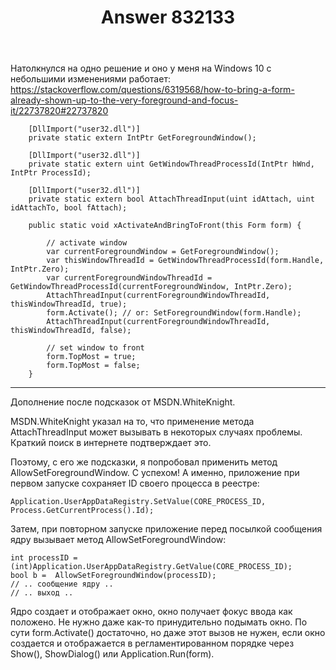 ﻿---
title: "Answer 832133"
se.owner.user_id: 193306
se.owner.display_name: "Sergej Loos"
se.owner.link: "https://ru.stackoverflow.com/users/193306/sergej-loos"
se.answer_id: 832133
se.question_id: 831776
se.post_type: answer
se.score: 1
se.is_accepted: True
---
<p>Натолкнулся на одно решение и оно у меня на Windows 10 с небольшими изменениями работает:
<a href="https://stackoverflow.com/questions/6319568/how-to-bring-a-form-already-shown-up-to-the-very-foreground-and-focus-it/22737820#22737820">https://stackoverflow.com/questions/6319568/how-to-bring-a-form-already-shown-up-to-the-very-foreground-and-focus-it/22737820#22737820</a></p>

<pre><code>    [DllImport("user32.dll")]
    private static extern IntPtr GetForegroundWindow();

    [DllImport("user32.dll")]
    private static extern uint GetWindowThreadProcessId(IntPtr hWnd, IntPtr ProcessId);

    [DllImport("user32.dll")]
    private static extern bool AttachThreadInput(uint idAttach, uint idAttachTo, bool fAttach);

    public static void xActivateAndBringToFront(this Form form) {

        // activate window
        var currentForegroundWindow = GetForegroundWindow();
        var thisWindowThreadId = GetWindowThreadProcessId(form.Handle, IntPtr.Zero);
        var currentForegroundWindowThreadId = GetWindowThreadProcessId(currentForegroundWindow, IntPtr.Zero);
        AttachThreadInput(currentForegroundWindowThreadId, thisWindowThreadId, true);
        form.Activate(); // or: SetForegroundWindow(form.Handle); 
        AttachThreadInput(currentForegroundWindowThreadId, thisWindowThreadId, false);

        // set window to front
        form.TopMost = true;
        form.TopMost = false;
    }
</code></pre>

<hr>

<p>Дополнение после подсказок от MSDN.WhiteKnight.</p>

<p>MSDN.WhiteKnight указал на то, что применение метода AttachThreadInput может вызывать в некоторых случаях проблемы. Краткий поиск в интернете подтверждает это. </p>

<p>Поэтому, с его же подсказки, я попробовал применить метод AllowSetForegroundWindow. С успехом! А именно, приложение при первом запуске сохраняет ID своего процесса в реестре:</p>

<pre><code>Application.UserAppDataRegistry.SetValue(CORE_PROCESS_ID, Process.GetCurrentProcess().Id);
</code></pre>

<p>Затем, при повторном запуске приложение перед посылкой сообщения ядру вызывает метод AllowSetForegroundWindow:</p>

<pre><code>int processID = (int)Application.UserAppDataRegistry.GetValue(CORE_PROCESS_ID);
bool b =  AllowSetForegroundWindow(processID);
// .. сообщение ядру ..
// .. выход ..
</code></pre>

<p>Ядро создает и отображает окно, окно получает фокус ввода как положено. Не нужно даже как-то принудительно подымать окно. По сути form.Activate() достаточно, но даже этот вызов не нужен, если окно создается и отображается в регламентированном порядке через Show(), ShowDialog() или Application.Run(form).</p>
